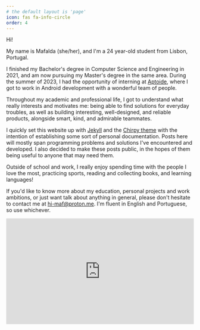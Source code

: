 ```yaml
---
# the default layout is 'page'
icon: fas fa-info-circle
order: 4
---
```


<!--
> Add Markdown syntax content to file `_tabs/about.md`{: .filepath } and it will show up on this page.
{: .prompt-tip }
-->

Hi!

My name is Mafalda (she/her), and I'm a 24 year-old student from Lisbon, Portugal.

I finished my Bachelor's degree in Computer Science and Engineering in 2021, and am now pursuing my Master's degree in the same area. During the summer of 2023, I had the opportunity of interning at [Aptoide](https://en.aptoide.com/), where I got to work in Android development with a wonderful team of people.

Throughout my academic and professional life, I got to understand what really interests and motivates me: being able to find solutions for everyday troubles, as well as building interesting, well-designed, and reliable products, alongside smart, kind, and admirable teammates.

I quickly set this website up with [Jekyll](https://jekyllrb.com/) and the [Chirpy theme](https://github.com/cotes2020/jekyll-theme-chirpy) with the intention of establishing some sort of personal documentation. Posts here will mostly span programming problems and solutions I've encountered and developed. I also decided to make these posts public, in the hopes of them being useful to anyone that may need them.

Outside of school and work, I really enjoy spending time with the people I love the most, practicing sports, reading and collecting books, and learning languages!

If you'd like to know more about my education, personal projects and work ambitions, or just want talk about anything in general, please don't hesitate to contact me at <a href="javascript:location.href = 'mailto:' + ['hi-maf','proton.me'].join('@')">hi-maf@proton.me</a>. I'm fluent in English and Portuguese, so use whichever.

<div class="iframe-container">
    <iframe class="responsive-iframe" width="560" height="315" src="https://www.youtube.com/embed/lXQkM1nzG0o?si=QPFUJuC42nb0kkZW" title="YouTube video player" frameborder="0" allow="accelerometer; autoplay; clipboard-write; encrypted-media; gyroscope; picture-in-picture; web-share" referrerpolicy="strict-origin-when-cross-origin" allowfullscreen></iframe>
</div>

<style>
.iframe-container {
  position: relative;
  overflow: hidden;
  width: 100%;
  padding-top: 56.25%; /* 16:9 Aspect Ratio (divide 9 by 16 = 0.5625) */
}

.responsive-iframe {
  position: absolute;
  top: 0;
  left: 0;
  bottom: 0;
  right: 0;
  width: 100%;
  height: 100%;
}
</style>